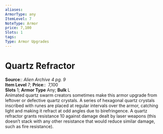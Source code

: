 ```yaml
---
aliases: 
ArmorType: any
ItemLevel: 7
NoteType: Armor
price: 7,100
Slots: 1
tags: 
Type: Armor Upgrades
---
```


# Quartz Refractor

**Source**:: _Alien Archive 4 pg. 9_  
**Item Level** 7;
**Price**::  7,100  
**Slots** 1; **Armor Type** Any; **Bulk** L  
Animated quartz swarm creators sometimes make this armor upgrade from leftover or defective quartz crystals. A series of hexagonal quartz crystals inscribed with runes are placed at regular intervals over the armor, catching light and making it refract at odd angles due to birefringence. A quartz refractor grants resistance 10 against damage dealt by laser weapons (this doesn’t stack with any other resistance that would reduce similar damage, such as fire resistance).
